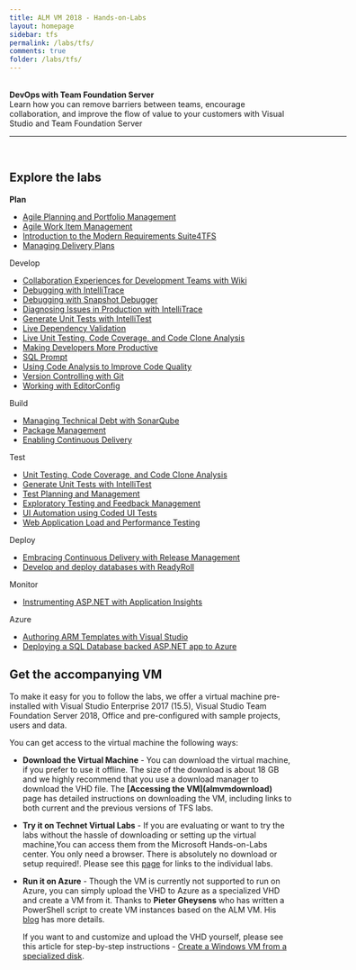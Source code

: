 ```yaml
---
title: ALM VM 2018 - Hands-on-Labs 
layout: homepage    
sidebar: tfs
permalink: /labs/tfs/
comments: true
folder: /labs/tfs/
---
```


<br />
<div class="tfsMain">
<div class="productcolmain">
  <div class="pageheader">
             <b>DevOps with Team Foundation Server</b> </div>
     <div class="herotext2">       
             Learn how you can remove barriers between teams, encourage collaboration, and improve the flow of value to your customers with Visual Studio and Team Foundation Server
  </div>
</div>
</div>

<hr align="center" width="600px"><br />
 <div class="clear"></div>

## Explore the labs

<div class="lablist">
    <div class="header2"> <b>Plan </b></div>
          <ul>
          <li> <a href="agile/">Agile Planning and Portfolio Management </a>    </li>
          <li> <a href="agileworkitems/">Agile Work Item Management </a>    </li>
          <li> <a href="smartword4tfs/">Introduction to the Modern Requirements Suite4TFS</a> </li>
          <li> <a href="deliveryplans/">Managing Delivery Plans</a></li>
        </ul>
  <div class="header2"> Develop </div>
           <ul>
          <li> <a href="agile/">Collaboration Experiences for Development Teams with Wiki</a> </li>
          <li> <a href="agile/">Debugging with IntelliTrace </a>    </li>
          <li> <a href="smartword4tfs/">Debugging with Snapshot Debugger</a> </li>
          <li> <a href="smartword4tfs/">Diagnosing Issues in Production with IntelliTrace</a> </li>
          <li> <a href="intellitest/">Generate Unit Tests with IntelliTest</a> </li>
          <li> <a href="intellitest/">Live Dependency Validation</a> </li>
          <li> <a href="intellitest/">Live Unit Testing, Code Coverage, and Code Clone Analysis</a> </li>
          <li> <a href="intellitest/"> Making Developers More Productive</a> </li>
          <li> <a href="intellitest/"> SQL Prompt</a> </li>
          <li> <a href="intellitest/"> Using Code Analysis to Improve Code Quality</a> </li>
          <li> <a href="intellitest/"> Version Controlling with Git </a> </li>
          <li> <a href="intellitest/"> Working with EditorConfig</a> </li>
        </ul>
    <div class="header2"> Build </div>
           <ul>
          <li> <a href="agile/">Managing Technical Debt with SonarQube </a>    </li>
          <li> <a href="agile/">Package Management  </a>    </li>
          <li> <a href="smartword4tfs/">Enabling Continuous Delivery </a> </li>
        </ul>
    <div class="header2"> Test </div>
           <ul>
          <li> <a href="agile/">Unit Testing, Code Coverage, and Code Clone Analysis </a>    </li>
          <li> <a href="agile/">Generate Unit Tests with IntelliTest</a>    </li>
          <li> <a href="smartword4tfs/">Test Planning and Management </a> </li>
          <li> <a href="agile/">Exploratory Testing and Feedback Management  </a>    </li>
          <li> <a href="agile/">UI Automation using Coded UI Tests</a>    </li>
          <li> <a href="smartword4tfs/">Web Application Load and Performance Testing  </a> </li>
        </ul>
      <div class="header2"> Deploy </div>
          <ul>
            <li> <a href="agile/">Embracing Continuous Delivery with Release Management </a>    </li>
            <li> <a href="agile/">Develop and deploy databases with ReadyRoll</a>    </li>
            </ul>
      <div class="header2"> Monitor </div>
          <ul>
            <li> <a href="agile/">Instrumenting ASP.NET with Application Insights </a>    </li>
          </ul>
      <div class="header2"> Azure </div>
          <ul>
            <li> <a href="agile/">Authoring ARM Templates with Visual Studio </a>    </li>
            <li> <a href="agile/">Deploying a SQL Database backed ASP.NET app to Azure </a>    </li>
          </ul>          
</div>
 <div class="clear"></div>

## Get the accompanying VM

To make it easy for you to follow the labs, we offer a virtual machine pre-installed with Visual Studio Enterprise 2017 (15.5),  Visual Studio Team Foundation Server 2018, Office and pre-configured with sample projects, users and data. 

You can get access to the virtual machine the following ways:

- **Download the Virtual Machine** - You can download the virtual machine, if you prefer to use it offline. The size of the download is about 18 GB and we highly recommend that you use a download manager to download the VHD file. The **[Accessing the VM](almvmdownload\)** page has detailed instructions on downloading the VM, including links to both current and the previous versions of TFS labs.   

- **Try it on Technet Virtual Labs** - If you are evaluating or want to try the labs without the hassle of downloading or setting up the virtual machine,You can access them from the Microsoft Hands-on-Labs center. You only need a browser. There is absolutely no download or setup required!. Please see this [page](technet/) for links to the individual labs.

- **Run it on Azure** - Though the VM is currently not supported to run on Azure, you can simply upload the VHD to Azure as a specialized VHD and create a VM from it. Thanks to **Pieter Gheysens** who has written a PowerShell script to create VM instances based on the ALM VM. His [blog](https://intovsts.net/2018/01/03/generating-azure-vms-from-a-specialized-vhd-file/) has more details. 

  If you want to and customize and upload the VHD yourself, please see this article for step-by-step instructions - [Create a Windows VM from a specialized disk](https://docs.microsoft.com/en-us/azure/virtual-machines/windows/create-vm-specialized). 
